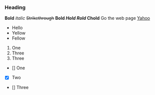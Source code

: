 ### Heading
**Bold**
*italic*
~~Strikethrough~~
**Bold
*Hold
Rold*
Chold**
Go the web page [Yahoo](https://www.yahoomail.com)
- Hello
- Yellow
- Fellow

1. One
2. Three
3. Three

- [] One
- [x] Two
- [] Three
